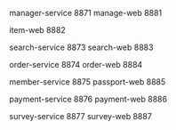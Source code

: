 manager-service 8871
manage-web      8881

item-web        8882

search-service  8873
search-web      8883 

order-service   8874
order-web       8884

member-service  8875
passport-web    8885

payment-service 8876
payment-web     8886

survey-service  8877
survey-web      8887